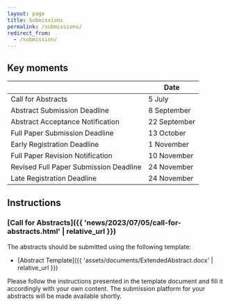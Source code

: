 ```yaml
---
layout: page
title: Submissions
permalink: /submissions/
redirect_from:
  - /submission/
---
```


## Key moments

|                                       | Date            |
| ------------------------------------- | --------------- |
| Call for Abstracts                    | 5 July          |
| Abstract Submission Deadline          | 8 September     |
| Abstract Acceptance Notification      | 22 September    |
| Full Paper Submission Deadline        | 13 October      |
| Early Registration Deadline           | 1 November      |
| Full Paper Revision Notification      | 10 November     |
| Revised Full Paper Submission Deadline| 24 November     |
| Late Registration Deadline            | 24 November     |

## Instructions

### [Call for Abstracts]({{ 'news/2023/07/05/call-for-abstracts.html' | relative_url }})
The abstracts should be submitted using the following template: 
- [Abstract Template]({{ 'assets/documents/ExtendedAbstract.docx' | relative_url }})

Please follow the instructions presented in the template document and fill it accordingly with your own content.
The submission platform for your abstracts will be made available shortly.